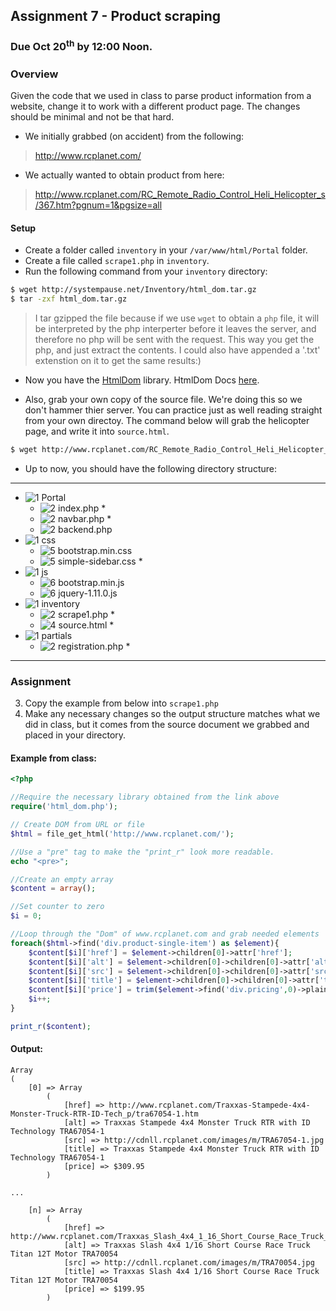 ## Assignment 7 - Product scraping

### Due Oct 20<sup>th</sup> by 12:00 Noon.


### Overview
Given the code that we used in class to parse product information from a website, change it to work with a different product page. The changes should be minimal and not be that hard. 

- We initially grabbed (on accident) from the following:

> http://www.rcplanet.com/

- We actually wanted to obtain product from here:

> http://www.rcplanet.com/RC_Remote_Radio_Control_Heli_Helicopter_s/367.htm?pgnum=1&pgsize=all

#### Setup

- Create a folder called `inventory` in your `/var/www/html/Portal` folder.
- Create a file called `scrape1.php` in `inventory`.
- Run the following command from your `inventory` directory:

```bash
$ wget http://systempause.net/Inventory/html_dom.tar.gz
$ tar -zxf html_dom.tar.gz
```

> I tar gzipped the file because if we use `wget` to obtain a `php` file, it will be interpreted by the php interperter before it leaves the server, and therefore no php will be sent with the request.  This way you get the php, and just extract the contents. I could also have appended a '.txt' extenstion on it to get the same results:)

- Now you have the [HtmlDom](http://simplehtmldom.sourceforge.net/) library. HtmlDom Docs [here](http://simplehtmldom.sourceforge.net/manual.htm).

- Also, grab your own copy of the source file. We're doing this so we don't hammer thier server. You can practice just as well reading straight from your own directoy. The command below will grab the helicopter page, and write it into `source.html`.

```bash
$ wget http://www.rcplanet.com/RC_Remote_Radio_Control_Heli_Helicopter_s/367.htm?pgnum=1&pgsize=all -O source.html
```

- Up to now, you should have the following directory structure:

-----
- ![1] Portal
    - ![2] index.php *
    - ![2] navbar.php *
    - ![2] backend.php
- ![1] css
    - ![5] bootstrap.min.css
    - ![5] simple-sidebar.css *
- ![1] js
    - ![6] bootstrap.min.js
    - ![6] jquery-1.11.0.js
- ![1] inventory
    - ![2] scrape1.php *
    - ![4] source.html *
- ![1] partials
    - ![2] registration.php *

-----

### Assignment

3. Copy the example from below into `scrape1.php`
4. Make any necessary changes so the output structure matches what we did in class, but it comes from the source document we grabbed and placed in your directory.  

#### Example from class:

```php
<?php

//Require the necessary library obtained from the link above
require('html_dom.php');

// Create DOM from URL or file
$html = file_get_html('http://www.rcplanet.com/');

//Use a "pre" tag to make the "print_r" look more readable.
echo "<pre>";

//Create an empty array
$content = array();

//Set counter to zero
$i = 0;

//Loop through the "Dom" of www.rcplanet.com and grab needed elements
foreach($html->find('div.product-single-item') as $element){
	$content[$i]['href'] = $element->children[0]->attr['href'];
	$content[$i]['alt'] = $element->children[0]->children[0]->attr['alt'];
	$content[$i]['src'] = $element->children[0]->children[0]->attr['src'];
	$content[$i]['title'] = $element->children[0]->children[0]->attr['title'];
	$content[$i]['price'] = trim($element->find('div.pricing',0)->plaintext);
	$i++;
}

print_r($content);
```

#### Output:

```
Array
(
    [0] => Array
        (
            [href] => http://www.rcplanet.com/Traxxas-Stampede-4x4-Monster-Truck-RTR-ID-Tech_p/tra67054-1.htm
            [alt] => Traxxas Stampede 4x4 Monster Truck RTR with ID Technology TRA67054-1
            [src] => http://cdnll.rcplanet.com/images/m/TRA67054-1.jpg
            [title] => Traxxas Stampede 4x4 Monster Truck RTR with ID Technology TRA67054-1
            [price] => $309.95
        )

...

    [n] => Array
        (
            [href] => http://www.rcplanet.com/Traxxas_Slash_4x4_1_16_Short_Course_Race_Truck_Tit_p/tra70054.htm
            [alt] => Traxxas Slash 4x4 1/16 Short Course Race Truck Titan 12T Motor TRA70054
            [src] => http://cdnll.rcplanet.com/images/m/TRA70054.jpg
            [title] => Traxxas Slash 4x4 1/16 Short Course Race Truck Titan 12T Motor TRA70054
            [price] => $199.95
        )
```




[1]: https://cdn1.iconfinder.com/data/icons/stilllife/24x24/filesystems/gnome-fs-directory.png
[2]: http://png-2.findicons.com/files/icons/2360/spirit20/20/file_php.png
[3]: http://www.lecollagiste.com/collanews/themes/lilina/web/media/folder.gif
[4]: http://rs.tudelft.nl/~rlindenbergh/publications/html.gif
[5]: https://cdn4.iconfinder.com/data/icons/spirit20/file-css.png
[6]: https://cdn4.iconfinder.com/data/icons/spirit20/file-js.png

